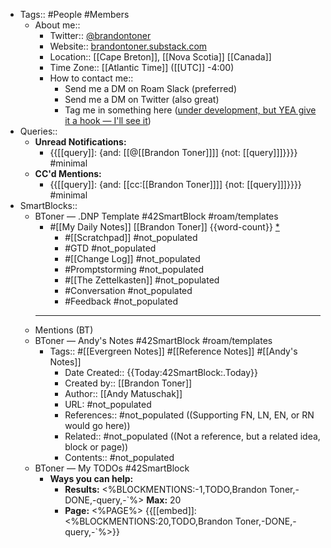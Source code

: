 - Tags:: #People #Members
    - About me::
        - Twitter:: [@brandontoner](https://twitter.com/brandontoner)
        - Website:: [brandontoner.substack.com](https://t.co/PQwCMbPZwT?amp=1)
        - Location:: [[Cape Breton]], [[Nova Scotia]] [[Canada]]
        - Time Zone:: [[Atlantic Time]] ([[UTC]] -4:00)
        - How to contact me:: 
            - Send me a DM on Roam Slack (preferred)
            - Send me a DM on Twitter (also great)
            - Tag me in something here ([under development, but YEA give it a hook — I'll see it]([[Chat]]))
- Queries::
    - **Unread Notifications:**
        - {{[[query]]: {and: [[@[[Brandon Toner]]]] {not: [[query]]]}}}} #minimal
    - **CC'd Mentions:**
        - {{[[query]]: {and: [[cc:[[Brandon Toner]]]] {not: [[query]]]}}}} #minimal
- SmartBlocks::
    - BToner — .DNP Template #42SmartBlock #roam/templates 
        - #[[My Daily Notes]] [[Brandon Toner]] {{word-count}} [*]([[bnt]])
            - #[[Scratchpad]] #not_populated
            - #GTD #not_populated
            - #[[Change Log]] #not_populated
            - #Promptstorming #not_populated
            - #[[The Zettelkasten]] #not_populated
            - #Conversation #not_populated
            - #Feedback  #not_populated
        - ---
    - Mentions (BT)
    - BToner — Andy's Notes #42SmartBlock #roam/templates
        - Tags:: #[[Evergreen Notes]] #[[Reference Notes]] #[[Andy's Notes]]
            - Date Created:: {{Today:42SmartBlock:.Today}}
            - Created by:: [[Brandon Toner]]
            - Author:: [[Andy Matuschak]]
            - URL: #not_populated
            - References:: #not_populated ((Supporting FN, LN, EN, or RN would go here))
            - Related:: #not_populated ((Not a reference, but a related idea, block or page))
            - Contents:: #not_populated
    - BToner — My TODOs #42SmartBlock
        - **Ways you can help:**
            - **Results:** <%BLOCKMENTIONS:-1,TODO,Brandon Toner,-DONE,-query,-`%> **Max:** 20
            - **Page:** <%PAGE%>
{{[[embed]]: <%BLOCKMENTIONS:20,TODO,Brandon Toner,-DONE,-query,-`%>}}
